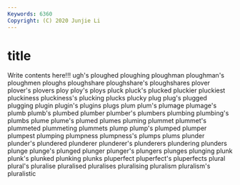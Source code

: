 ```yaml
---
Keywords: 6360
Copyright: (C) 2020 Junjie Li
---
```


# title

Write contents here!!!
ugh's 
ploughed 
ploughing 
ploughman 
ploughman's 
ploughmen 
ploughs 
ploughshare 
ploughshare's
ploughshares 
plover 
plover's 
plovers 
ploy 
ploy's 
ploys 
pluck 
pluck's 
plucked
pluckier 
pluckiest 
pluckiness 
pluckiness's 
plucking 
plucks 
plucky 
plug 
plug's 
plugged
plugging 
plugin 
plugin's 
plugins 
plugs 
plum 
plum's 
plumage 
plumage's 
plumb
plumb's 
plumbed 
plumber 
plumber's 
plumbers 
plumbing 
plumbing's 
plumbs 
plume 
plume's
plumed 
plumes 
pluming 
plummet 
plummet's 
plummeted 
plummeting 
plummets 
plump 
plump's
plumped 
plumper 
plumpest 
plumping 
plumpness 
plumpness's 
plumps 
plums 
plunder 
plunder's
plundered 
plunderer 
plunderer's 
plunderers 
plundering 
plunders 
plunge 
plunge's 
plunged 
plunger
plunger's 
plungers 
plunges 
plunging 
plunk 
plunk's 
plunked 
plunking 
plunks 
pluperfect
pluperfect's 
pluperfects 
plural 
plural's 
pluralise 
pluralised 
pluralises 
pluralising 
pluralism 
pluralism's
pluralistic 
